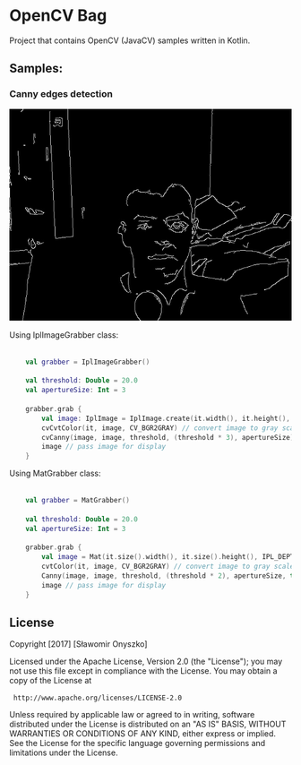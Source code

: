 # OpenCV Bag

Project that contains OpenCV (JavaCV) samples written in Kotlin.

## Samples:

### Canny edges detection

![Canny](https://github.com/MrOnyszko/opencv-bag/blob/master/art/canny.jpeg)

Using IplImageGrabber class:

```kotlin

    val grabber = IplImageGrabber()

    val threshold: Double = 20.0
    val apertureSize: Int = 3

    grabber.grab {
        val image: IplImage = IplImage.create(it.width(), it.height(), IPL_DEPTH_8U, 1) // create new image for gray scale converting
        cvCvtColor(it, image, CV_BGR2GRAY) // convert image to gray scale
        cvCanny(image, image, threshold, (threshold * 3), apertureSize) // apply canny
        image // pass image for display
    }

```

Using MatGrabber class:

```kotlin

    val grabber = MatGrabber()

    val threshold: Double = 20.0
    val apertureSize: Int = 3

    grabber.grab {
        val image = Mat(it.size().width(), it.size().height(), IPL_DEPTH_8U, 1) // create new image for gray scale converting
        cvtColor(it, image, CV_BGR2GRAY) // convert image to gray scale
        Canny(image, image, threshold, (threshold * 2), apertureSize, true) // apply canny
        image // pass image for display
    }

```

## License

   Copyright [2017] [Sławomir Onyszko]

   Licensed under the Apache License, Version 2.0 (the "License");
   you may not use this file except in compliance with the License.
   You may obtain a copy of the License at

     http://www.apache.org/licenses/LICENSE-2.0

   Unless required by applicable law or agreed to in writing, software
   distributed under the License is distributed on an "AS IS" BASIS,
   WITHOUT WARRANTIES OR CONDITIONS OF ANY KIND, either express or implied.
   See the License for the specific language governing permissions and
   limitations under the License.